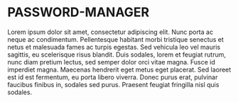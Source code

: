 # PASSWORD-MANAGER
Lorem ipsum dolor sit amet, consectetur adipiscing elit. Nunc porta ac neque ac condimentum. Pellentesque habitant morbi tristique senectus et netus et malesuada fames ac turpis egestas. Sed vehicula leo vel mauris sagittis, eu scelerisque risus blandit. Duis sodales, lorem et feugiat rutrum, nunc diam pretium lectus, sed semper dolor orci vitae magna. Fusce id imperdiet magna. Maecenas hendrerit eget metus eget placerat. Sed laoreet est id est fermentum, eu porta libero viverra. Donec purus erat, pulvinar faucibus finibus in, sodales sed purus. Praesent feugiat fringilla nisl quis sodales.
